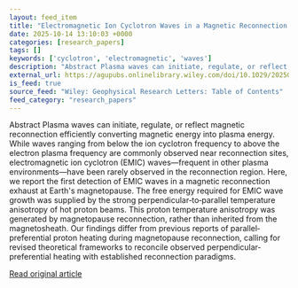 ```yaml
---
layout: feed_item
title: "Electromagnetic Ion Cyclotron Waves in a Magnetic Reconnection Exhaust at Earth's Magnetopause"
date: 2025-10-14 13:10:03 +0000
categories: [research_papers]
tags: []
keywords: ['cyclotron', 'electromagnetic', 'waves']
description: "Abstract Plasma waves can initiate, regulate, or reflect magnetic reconnection efficiently converting magnetic energy into plasma energy"
external_url: https://agupubs.onlinelibrary.wiley.com/doi/10.1029/2025GL116561?af=R
is_feed: true
source_feed: "Wiley: Geophysical Research Letters: Table of Contents"
feed_category: "research_papers"
---
```


Abstract Plasma waves can initiate, regulate, or reflect magnetic reconnection efficiently converting magnetic energy into plasma energy. While waves ranging from below the ion cyclotron frequency to above the electron plasma frequency are commonly observed near reconnection sites, electromagnetic ion cyclotron (EMIC) waves—frequent in other plasma environments—have been rarely observed in the reconnection region. Here, we report the first detection of EMIC waves in a magnetic reconnection exhaust at Earth's magnetopause. The free energy required for EMIC wave growth was supplied by the strong perpendicular‐to‐parallel temperature anisotropy of hot proton beams. This proton temperature anisotropy was generated by magnetopause reconnection, rather than inherited from the magnetosheath. Our findings differ from previous reports of parallel‐preferential proton heating during magnetopause reconnection, calling for revised theoretical frameworks to reconcile observed perpendicular‐preferential heating with established reconnection paradigms.

[Read original article](https://agupubs.onlinelibrary.wiley.com/doi/10.1029/2025GL116561?af=R)
